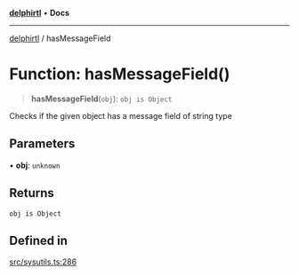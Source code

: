 [**delphirtl**](../README.md) • **Docs**

***

[delphirtl](../globals.md) / hasMessageField

# Function: hasMessageField()

> **hasMessageField**(`obj`): `obj is Object`

Checks if the given object has a message field of string type

## Parameters

• **obj**: `unknown`

## Returns

`obj is Object`

## Defined in

[src/sysutils.ts:286](https://github.com/chuacw/delphirtl/blob/43018ba067448e7ddb820bbba64235119b6becfc/src/sysutils.ts#L286)
